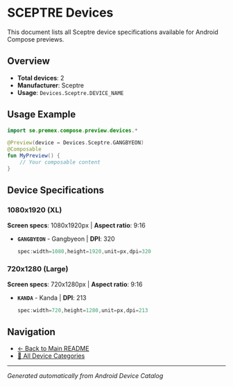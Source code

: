# SCEPTRE Devices

This document lists all Sceptre device specifications available for Android Compose previews.

## Overview

- **Total devices**: 2
- **Manufacturer**: Sceptre
- **Usage**: `Devices.Sceptre.DEVICE_NAME`

## Usage Example

```kotlin
import se.premex.compose.preview.devices.*

@Preview(device = Devices.Sceptre.GANGBYEON)
@Composable
fun MyPreview() {
    // Your composable content
}
```

## Device Specifications

### 1080x1920 (XL)

**Screen specs**: 1080x1920px | **Aspect ratio**: 9:16

- **`GANGBYEON`** - Gangbyeon | **DPI**: 320
  ```kotlin
  spec:width=1080,height=1920,unit=px,dpi=320
  ```

### 720x1280 (Large)

**Screen specs**: 720x1280px | **Aspect ratio**: 9:16

- **`KANDA`** - Kanda | **DPI**: 213
  ```kotlin
  spec:width=720,height=1280,unit=px,dpi=213
  ```

## Navigation

- [← Back to Main README](../../README.md)
- [📱 All Device Categories](../README.md)

---
*Generated automatically from Android Device Catalog*
